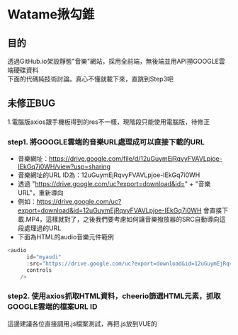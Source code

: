 # Watame揪勾錐

## 目的

透過GitHub.io架設靜態"音樂"網站，採用全前端，無後端並用API撈GOOGLE雲端硬碟資料  
下面的代碼純技術討論。真心不懂就載下來，直跳到Step3吧
## 未修正BUG
1.電腦版axios跟手機板得到的res不一樣，現階段只能使用電腦版，待修正

### step1. 將GOOGLE雲端的音樂URL處理成可以直接下載的URL
 - 音樂網址：https://drive.google.com/file/d/12uGuymEjRqvyFVAVLpjoe-IEkGq7i0WH/view?usp=sharing
 - 音樂網址的URL ID為：12uGuymEjRqvyFVAVLpjoe-IEkGq7i0WH
 - 透過 "https://drive.google.com/uc?export=download&id=" + "音樂URL"，重新導向
 - 例如：https://drive.google.com/uc?export=download&id=12uGuymEjRqvyFVAVLpjoe-IEkGq7i0WH  會直接下載.MP4，這樣就對了，之後我們要考慮如何讓音樂撥放器的SRC自動導向這段處理過的URL
 - 下面為HTML的audio音樂元件範例
```javascript
<audio
      id="myaudi"
      :src="https://drive.google.com/uc?export=download&id=12uGuymEjRqvyFVAVLpjoe-IEkGq7i0WH"
      controls
    />
```
### step2. 使用axios抓取HTML資料，cheerio篩選HTML元素，抓取GOOGLE雲端的檔案URL ID
這邊建議各位直接調用.js檔案測試，再把.js放到VUE的<script>執行即可
```javascript
// 匯入所需模塊
const axios = require('axios') // 撈API用，我想你懂得
const cheerio = require('cheerio') // 用於篩選HTML內的元素

// GOOGLE雲端硬碟資料夾網址
const url = 'https://drive.google.com/drive/folders/1ejTJ9dRo885UsOUXCOtBTKNKHsqBepcr'

// 預存放暫存資料
const playlist = []

// 取得播放清單網頁原始碼，快速版(若該元素眾多，請查看cheerio使用說明，進階篩選)
axios.get('https://drive.google.com/drive/folders/1ejTJ9dRo885UsOUXCOtBTKNKHsqBepcr').then((res) => {
  const $ = cheerio.load(res.data) // 本行res.data為HTML，使用cheerio.load來載入HTML資料
  $('.WYuW0e ').each((index, element) => {  // 直接找到你要抓的Class 雲端硬碟我想要的元素：data-id=音樂分享連結，data-tooltip=檔名
  // <div data-target="doc" draggable="true" jsaction="I6mUue:Ppnscc;Cej8pc:Krrt9b;Zhs91b:UNwd5e;dAEAFb:p4DfEc;MUmfBf:VWAsNe;u4juXc:E8sp8c;EV6U7c:crY0ee;rcuQ6b:uaW3He"jscontroller="LPQUTd" data-id="1OBNILLO2WOTQqhoKi0VnSnGC7ycQTFP6" class="WYuW0e">
    const myarrtemp = $(element).attr('data-id') // 若要抓1OBNILLO2WOTQqhoKi0VnSnGC7ycQTFP6，則$(element).attr('data-id')
    playlist.push(myarrtemp)// 每筆資料pusch進array
    console.log(myarrtemp)// 檢查每筆資料，隨便啦
  })
  console.log(playlist)// 檢查array輸出
})
```
  現在所有資料都存進playlist裡面，然後就是數據處理了，後面應該不用我交了吧XD  
  字串相加"https://drive.google.com/uc?export=download&id=" + playlist[0]，用for或while重新整理Array
  或者我的專案，用select組件，觸發function再相加，都可以。
  


### step3. 開發或實裝Github.io時，遇上CROS跨域問題
因網站為靜態式，且使用GitHub.io架設，無法透過後端伺服器進行跨域，純前端若跨網域抓取，會出現CORS問題  
基本上只能透過代理的方式，除非你想自己架設一台24hr工作的後端伺服器(線上免費的夠用就好)  
使用cors-anywhere組件，與申請heroku網址，代理跨域問題。  
  heroku安裝教學：https://smlpoints.com/guide-heroku-build-your-cors-proxy-server.html  
  我是看這篇，照做就ＯＫ，執行完git push heroku master之後，你會得到一段網址
```javascript
  //原本的API
  this.$axios.get('https://drive.google.com/drive/folders/1ejTJ9dRo885UsOUXCOtBTKNKHsqBepcr'
  //替換後的API
  this.$axios.get('https://nameless-xxxxxx.herokuapp.com/https://drive.google.com/drive/folders/1ejTJ9dRo885UsOUXCOtBTKNKHsqBepcr'
```
# install dependencies
$ npm install

# serve with hot reload at localhost:3000
$ npm run dev

# build for production and launch server
$ npm run build
$ npm run start

# generate static project
$ npm run generate
```

For detailed explanation on how things work, check out [Nuxt.js docs](https://nuxtjs.org).
